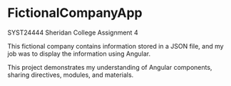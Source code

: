 # FictionalCompanyApp
SYST24444 Sheridan College Assignment 4

This fictional company contains information stored in a JSON file, and my job was to display the information using Angular.

This project demonstrates my understanding of Angular components, sharing directives, modules, and materials.
